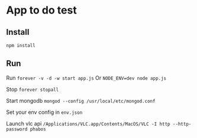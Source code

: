 # App to do test
## Install
````npm install````

## Run
Run
````forever -v -d -w start app.js````
Or
````NODE_ENV=dev node app.js````

Stop
````forever stopall````

Start mongodb
````mongod --config /usr/local/etc/mongod.conf````

Set your env config in
````env.json````

Launch vlc api
````/Applications/VLC.app/Contents/MacOS/VLC -I http --http-password phabos````
